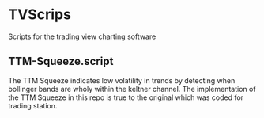 # TVScrips
Scripts for the trading view charting software

## TTM-Squeeze.script

The TTM Squeeze indicates low volatility in trends by detecting when bollinger bands are wholy within the keltner channel. The implementation of the TTM Squeeze in this repo is true to the original which was coded for trading station. 
